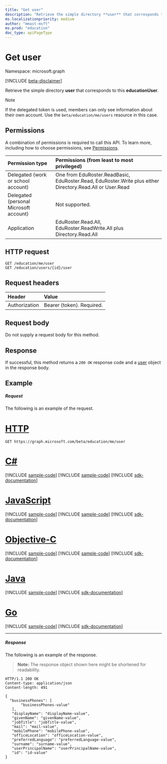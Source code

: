 ```yaml
---
title: "Get user"
description: "Retrieve the simple directory **user** that corresponds to this **educationUser**."
ms.localizationpriority: medium
author: "mmast-msft"
ms.prod: "education"
doc_type: apiPageType
---
```


# Get user

Namespace: microsoft.graph

[!INCLUDE [beta-disclaimer](../../includes/beta-disclaimer.md)]

Retrieve the simple directory **user** that corresponds to this **educationUser**.

> [!NOTE]
> If the delegated token is used, members can only see information about their own account. Use the `beta/education/me/users` resource in this case.

## Permissions

A combination of permissions is required to call this API. To learn more, including how to choose permissions, see [Permissions](/graph/permissions-reference).

| Permission type                        | Permissions (from least to most privileged)                                                               |
| :------------------------------------- | :-------------------------------------------------------------------------------------------------------- |
| Delegated (work or school account)     | One from EduRoster.ReadBasic, EduRoster.Read, EduRoster.Write plus either Directory.Read.All or User.Read |
| Delegated (personal Microsoft account) | Not supported.                                                                                            |
| Application                            | EduRoster.Read.All, EduRoster.ReadWrite.All plus Directory.Read.All                                       |

## HTTP request

<!-- { "blockType": "ignored" } -->

```http
GET /education/me/user
GET /education/users/{id}/user
```

## Request headers

| Header        | Value                     |
| :------------ | :------------------------ |
| Authorization | Bearer {token}. Required. |

## Request body

Do not supply a request body for this method.

## Response

If successful, this method returns a `200 OK` response code and a [user](../resources/user.md) object in the response body.

## Example

##### Request

The following is an example of the request.

# [HTTP](#tab/http)

<!-- {
  "blockType": "request",
  "name": "get_educationuser_1"
}-->

```msgraph-interactive
GET https://graph.microsoft.com/beta/education/me/user
```

# [C#](#tab/csharp)
[!INCLUDE [sample-code](../includes/snippets/csharp/get-educationuser-1-csharp-snippets.md)]
[!INCLUDE [sample-code](../includes/snippets/csharp/get-educationuser-csharp-snippets.md)]
[!INCLUDE [sdk-documentation](../includes/snippets/snippets-sdk-documentation-link.md)]

# [JavaScript](#tab/javascript)
[!INCLUDE [sample-code](../includes/snippets/javascript/get-educationuser-1-javascript-snippets.md)]
[!INCLUDE [sample-code](../includes/snippets/javascript/get-educationuser-javascript-snippets.md)]
[!INCLUDE [sdk-documentation](../includes/snippets/snippets-sdk-documentation-link.md)]

# [Objective-C](#tab/objc)
[!INCLUDE [sample-code](../includes/snippets/objc/get-educationuser-1-objc-snippets.md)]
[!INCLUDE [sample-code](../includes/snippets/objc/get-educationuser-objc-snippets.md)]
[!INCLUDE [sdk-documentation](../includes/snippets/snippets-sdk-documentation-link.md)]

# [Java](#tab/java)
[!INCLUDE [sample-code](../includes/snippets/java/get-educationuser-1-java-snippets.md)]
[!INCLUDE [sdk-documentation](../includes/snippets/snippets-sdk-documentation-link.md)]

# [Go](#tab/go)
[!INCLUDE [sample-code](../includes/snippets/go/get-educationuser-1-go-snippets.md)]
[!INCLUDE [sdk-documentation](../includes/snippets/snippets-sdk-documentation-link.md)]

---

##### Response

The following is an example of the response.

> **Note:** The response object shown here might be shortened for readability.

<!-- {
  "blockType": "response",
  "truncated": true,
  "@odata.type": "microsoft.graph.user",
  "isCollection": false
} -->

```http
HTTP/1.1 200 OK
Content-type: application/json
Content-length: 491

{
  "businessPhones": [
       "businessPhones-value"
   ],
   "displayName": "displayName-value",
   "givenName": "givenName-value",
   "jobTitle": "jobTitle-value",
   "mail": "mail-value",
   "mobilePhone": "mobilePhone-value",
   "officeLocation": "officeLocation-value",
   "preferredLanguage": "preferredLanguage-value",
   "surname": "surname-value",
   "userPrincipalName": "userPrincipalName-value",
   "id": "id-value"
}
```

<!-- uuid: FC4AAF57-A0ED-4899-B104-A8B89B72AD5A
2015-10-25 14:57:30 UTC -->
<!--
{
  "type": "#page.annotation",
  "description": "Get user",
  "keywords": "",
  "section": "documentation",
  "tocPath": "",
  "suppressions": [
  ]
}
-->


